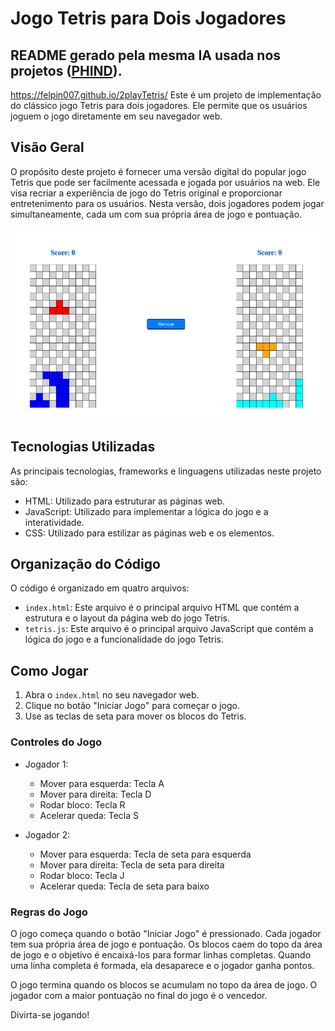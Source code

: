 # Jogo Tetris para Dois Jogadores
## README gerado pela mesma IA usada nos projetos ([PHIND](https://phind.com)).
https://felpin007.github.io/2playTetris/
Este é um projeto de implementação do clássico jogo Tetris para dois jogadores. Ele permite que os usuários joguem o jogo diretamente em seu navegador web.

## Visão Geral

O propósito deste projeto é fornecer uma versão digital do popular jogo Tetris que pode ser facilmente acessada e jogada por usuários na web. Ele visa recriar a experiência de jogo do Tetris original e proporcionar entretenimento para os usuários. Nesta versão, dois jogadores podem jogar simultaneamente, cada um com sua própria área de jogo e pontuação.

![](exemplo.png "Animação com Neve")

## Tecnologias Utilizadas

As principais tecnologias, frameworks e linguagens utilizadas neste projeto são:

- HTML: Utilizado para estruturar as páginas web.
- JavaScript: Utilizado para implementar a lógica do jogo e a interatividade.
- CSS: Utilizado para estilizar as páginas web e os elementos.

## Organização do Código

O código é organizado em quatro arquivos:

- `index.html`: Este arquivo é o principal arquivo HTML que contém a estrutura e o layout da página web do jogo Tetris.
- `tetris.js`: Este arquivo é o principal arquivo JavaScript que contém a lógica do jogo e a funcionalidade do jogo Tetris.

## Como Jogar

1. Abra o `index.html` no seu navegador web.
2. Clique no botão "Iniciar Jogo" para começar o jogo.
3. Use as teclas de seta para mover os blocos do Tetris.

### Controles do Jogo

- Jogador 1:
  - Mover para esquerda: Tecla A
  - Mover para direita: Tecla D
  - Rodar bloco: Tecla R
  - Acelerar queda: Tecla S

- Jogador 2:
  - Mover para esquerda: Tecla de seta para esquerda
  - Mover para direita: Tecla de seta para direita
  - Rodar bloco: Tecla J
  - Acelerar queda: Tecla de seta para baixo

### Regras do Jogo

O jogo começa quando o botão "Iniciar Jogo" é pressionado. Cada jogador tem sua própria área de jogo e pontuação. Os blocos caem do topo da área de jogo e o objetivo é encaixá-los para formar linhas completas. Quando uma linha completa é formada, ela desaparece e o jogador ganha pontos.

O jogo termina quando os blocos se acumulam no topo da área de jogo. O jogador com a maior pontuação no final do jogo é o vencedor.

Divirta-se jogando!
